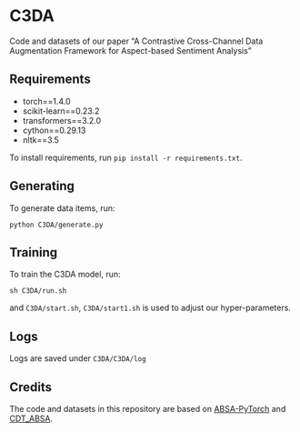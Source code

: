 # C3DA

Code and datasets of our paper “A Contrastive Cross-Channel Data Augmentation Framework for Aspect-based Sentiment Analysis”



## Requirements

- torch==1.4.0
- scikit-learn==0.23.2
- transformers==3.2.0
- cython==0.29.13
- nltk==3.5

To install requirements, run `pip install -r requirements.txt`.



## Generating

To generate data items, run:

`python C3DA/generate.py`



## Training

To train the C3DA model, run:

`sh C3DA/run.sh`

and `C3DA/start.sh`, `C3DA/start1.sh` is used to adjust our hyper-parameters.



## Logs

Logs are saved under `C3DA/C3DA/log`



## Credits

The code and datasets in this repository are based on [ABSA-PyTorch](https://github.com/songyouwei/ABSA-PyTorch) and [CDT_ABSA](https://github.com/Guangzidetiaoyue/CDT_ABSA).





